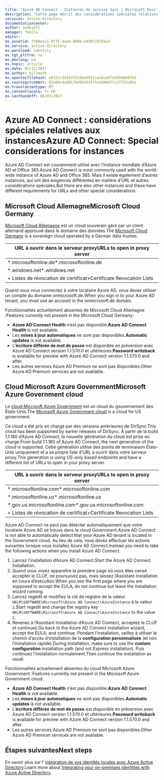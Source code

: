 ```yaml
---
title: 'Azure AD Connect : Instances de service Sync | Microsoft Docs'
description: "Cette page décrit des considérations spéciales relatives aux instances d’Azure AD."
services: active-directory
documentationcenter: 
author: andkjell
manager: femila
editor: 
ms.assetid: f340ea11-8ff5-4ae6-b09d-e939c76355a3
ms.service: active-directory
ms.workload: identity
ms.tgt_pltfrm: na
ms.devlang: na
ms.topic: article
ms.date: 07/12/2017
ms.author: billmath
ms.openlocfilehash: e8321c3d16253226a5931cacbce6fa5d50b697bd
ms.sourcegitcommit: 02e69c4a9d17645633357fe3d46677c2ff22c85a
ms.translationtype: MT
ms.contentlocale: fr-FR
ms.lasthandoff: 08/03/2017
---
```

# <a name="azure-ad-connect-special-considerations-for-instances"></a><span data-ttu-id="672f9-103">Azure AD Connect : considérations spéciales relatives aux instances</span><span class="sxs-lookup"><span data-stu-id="672f9-103">Azure AD Connect: Special considerations for instances</span></span>
<span data-ttu-id="672f9-104">Azure AD Connect est couramment utilisé avec l’instance mondiale d’Azure AD et Office 365.</span><span class="sxs-lookup"><span data-stu-id="672f9-104">Azure AD Connect is most commonly used with the world-wide instance of Azure AD and Office 365.</span></span> <span data-ttu-id="672f9-105">Mais il existe également d’autres instances, qui ont des exigences différentes en matière d’URL et autres considérations spéciales.</span><span class="sxs-lookup"><span data-stu-id="672f9-105">But there are also other instances and these have different requirements for URLs and other special considerations.</span></span>

## <a name="microsoft-cloud-germany"></a><span data-ttu-id="672f9-106">Microsoft Cloud Allemagne</span><span class="sxs-lookup"><span data-stu-id="672f9-106">Microsoft Cloud Germany</span></span>
<span data-ttu-id="672f9-107">[Microsoft Cloud Allemagne](http://www.microsoft.de/cloud-deutschland) est un cloud souverain géré par un client allemand approuvé dans le domaine des données.</span><span class="sxs-lookup"><span data-stu-id="672f9-107">The [Microsoft Cloud Germany](http://www.microsoft.de/cloud-deutschland) is a sovereign cloud operated by a German data trustee.</span></span>

| <span data-ttu-id="672f9-108">URL à ouvrir dans le serveur proxy</span><span class="sxs-lookup"><span data-stu-id="672f9-108">URLs to open in proxy server</span></span> |
| --- |
| <span data-ttu-id="672f9-109">\*.microsoftonline.de</span><span class="sxs-lookup"><span data-stu-id="672f9-109">\*.microsoftonline.de</span></span> |
| <span data-ttu-id="672f9-110">\*.windows.net</span><span class="sxs-lookup"><span data-stu-id="672f9-110">\*.windows.net</span></span> |
| <span data-ttu-id="672f9-111">+ Listes de révocation de certificat</span><span class="sxs-lookup"><span data-stu-id="672f9-111">+Certificate Revocation Lists</span></span> |

<span data-ttu-id="672f9-112">Quand vous vous connectez à votre locataire Azure AD, vous devez utiliser un compte du domaine onmicrosoft.de.</span><span class="sxs-lookup"><span data-stu-id="672f9-112">When you sign in to your Azure AD tenant, you must use an account in the onmicrosoft.de domain.</span></span>

<span data-ttu-id="672f9-113">Fonctionnalités actuellement absentes de Microsoft Cloud Allemagne :</span><span class="sxs-lookup"><span data-stu-id="672f9-113">Features currently not present in the Microsoft Cloud Germany:</span></span>

* <span data-ttu-id="672f9-114">**Azure AD Connect Health** n’est pas disponible.</span><span class="sxs-lookup"><span data-stu-id="672f9-114">**Azure AD Connect Health** is not available.</span></span>
* <span data-ttu-id="672f9-115">Les **mises à jour automatiques** ne sont pas disponibles.</span><span class="sxs-lookup"><span data-stu-id="672f9-115">**Automatic updates** is not available.</span></span>
* <span data-ttu-id="672f9-116">L’**écriture différée de mot de passe** est disponible en préversion avec Azure AD Connect version 1.1.570.0 et ultérieures.</span><span class="sxs-lookup"><span data-stu-id="672f9-116">**Password writeback** is available for preview with Azure AD Connect version 1.1.570.0 and after.</span></span>
* <span data-ttu-id="672f9-117">Les autres services Azure AD Premium ne sont pas disponibles.</span><span class="sxs-lookup"><span data-stu-id="672f9-117">Other Azure AD Premium services are not available.</span></span>

## <a name="microsoft-azure-government-cloud"></a><span data-ttu-id="672f9-118">Cloud Microsoft Azure Government</span><span class="sxs-lookup"><span data-stu-id="672f9-118">Microsoft Azure Government cloud</span></span>
<span data-ttu-id="672f9-119">Le [cloud Microsoft Azure Government](https://azure.microsoft.com/features/gov/) est un cloud du gouvernement des États-Unis.</span><span class="sxs-lookup"><span data-stu-id="672f9-119">The [Microsoft Azure Government cloud](https://azure.microsoft.com/features/gov/) is a cloud for US government.</span></span>

<span data-ttu-id="672f9-120">Ce cloud a été pris en charge par des versions antérieures de DirSync.</span><span class="sxs-lookup"><span data-stu-id="672f9-120">This cloud has been supported by earlier releases of DirSync.</span></span> <span data-ttu-id="672f9-121">À partir de la build 1.1.180 d’Azure AD Connect, la nouvelle génération du cloud est prise en charge.</span><span class="sxs-lookup"><span data-stu-id="672f9-121">From build 1.1.180 of Azure AD Connect, the next generation of the cloud is supported.</span></span> <span data-ttu-id="672f9-122">Cette génération utilise des points de terminaison États-Unis uniquement et a sa propre liste d’URL à ouvrir dans votre serveur proxy.</span><span class="sxs-lookup"><span data-stu-id="672f9-122">This generation is using US-only based endpoints and have a different list of URLs to open in your proxy server.</span></span>

| <span data-ttu-id="672f9-123">URL à ouvrir dans le serveur proxy</span><span class="sxs-lookup"><span data-stu-id="672f9-123">URLs to open in proxy server</span></span> |
| --- |
| <span data-ttu-id="672f9-124">\*.microsoftonline.com</span><span class="sxs-lookup"><span data-stu-id="672f9-124">\*.microsoftonline.com</span></span> |
| <span data-ttu-id="672f9-125">\*.microsoftonline.us</span><span class="sxs-lookup"><span data-stu-id="672f9-125">\*.microsoftonline.us</span></span> |
| <span data-ttu-id="672f9-126">\*.gov.us.microsoftonline.com</span><span class="sxs-lookup"><span data-stu-id="672f9-126">\*.gov.us.microsoftonline.com</span></span> |
| <span data-ttu-id="672f9-127">+ Listes de révocation de certificat</span><span class="sxs-lookup"><span data-stu-id="672f9-127">+Certificate Revocation Lists</span></span> |

<span data-ttu-id="672f9-128">Azure AD Connect ne peut pas détecter automatiquement que votre locataire Azure AD se trouve dans le cloud Government.</span><span class="sxs-lookup"><span data-stu-id="672f9-128">Azure AD Connect is not able to automatically detect that your Azure AD tenant is located in the Government cloud.</span></span> <span data-ttu-id="672f9-129">Au lieu de cela, vous devez effectuer les actions suivantes lorsque vous installez Azure AD Connect.</span><span class="sxs-lookup"><span data-stu-id="672f9-129">Instead you need to take the following actions when you install Azure AD Connect.</span></span>

1. <span data-ttu-id="672f9-130">Lancez l’installation d’Azure AD Connect.</span><span class="sxs-lookup"><span data-stu-id="672f9-130">Start the Azure AD Connect installation.</span></span>
2. <span data-ttu-id="672f9-131">Quand vous voyez apparaître la première page où vous êtes censé accepter le CLUF, ne poursuivez pas, mais laissez l’Assistant Installation en cours d’exécution.</span><span class="sxs-lookup"><span data-stu-id="672f9-131">When you see the first page where you are supposed to accept the EULA, do not continue but leave the installation wizard running.</span></span>
3. <span data-ttu-id="672f9-132">Lancez regedit et modifiez la clé de registre de la valeur `HKLM\SOFTWARE\Microsoft\Azure AD Connect\AzureInstance` à la valeur `2`.</span><span class="sxs-lookup"><span data-stu-id="672f9-132">Start regedit and change the registry key `HKLM\SOFTWARE\Microsoft\Azure AD Connect\AzureInstance` to the value `2`.</span></span>
4. <span data-ttu-id="672f9-133">Revenez à l’Assistant Installation d’Azure AD Connect, acceptez le CLUF et continuez.</span><span class="sxs-lookup"><span data-stu-id="672f9-133">Go back to the Azure AD Connect installation wizard, accept the EULA, and continue.</span></span> <span data-ttu-id="672f9-134">Pendant l’installation, veillez à utiliser le chemin d’accès d’installation de la **configuration personnalisée** (et non l’installation rapide).</span><span class="sxs-lookup"><span data-stu-id="672f9-134">During installation, make sure to use the **custom configuration** installation path (and not Express installation).</span></span> <span data-ttu-id="672f9-135">Puis continuez l’installation normalement.</span><span class="sxs-lookup"><span data-stu-id="672f9-135">Then continue the installation as usual.</span></span>

<span data-ttu-id="672f9-136">Fonctionnalités actuellement absentes du cloud Microsoft Azure Government :</span><span class="sxs-lookup"><span data-stu-id="672f9-136">Features currently not present in the Microsoft Azure Government cloud:</span></span>

* <span data-ttu-id="672f9-137">**Azure AD Connect Health** n’est pas disponible.</span><span class="sxs-lookup"><span data-stu-id="672f9-137">**Azure AD Connect Health** is not available.</span></span>
* <span data-ttu-id="672f9-138">Les **mises à jour automatiques** ne sont pas disponibles.</span><span class="sxs-lookup"><span data-stu-id="672f9-138">**Automatic updates** is not available.</span></span>
* <span data-ttu-id="672f9-139">L’**écriture différée de mot de passe** est disponible en préversion avec Azure AD Connect version 1.1.570.0 et ultérieures.</span><span class="sxs-lookup"><span data-stu-id="672f9-139">**Password writeback**  is available for preview with Azure AD Connect version 1.1.570.0 and after.</span></span>
* <span data-ttu-id="672f9-140">Les autres services Azure AD Premium ne sont pas disponibles.</span><span class="sxs-lookup"><span data-stu-id="672f9-140">Other Azure AD Premium services are not available.</span></span>

## <a name="next-steps"></a><span data-ttu-id="672f9-141">Étapes suivantes</span><span class="sxs-lookup"><span data-stu-id="672f9-141">Next steps</span></span>
<span data-ttu-id="672f9-142">En savoir plus sur l’ [intégration de vos identités locales avec Azure Active Directory](active-directory-aadconnect.md).</span><span class="sxs-lookup"><span data-stu-id="672f9-142">Learn more about [Integrating your on-premises identities with Azure Active Directory](active-directory-aadconnect.md).</span></span>
